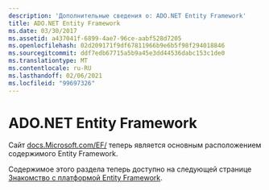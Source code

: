 ```yaml
---
description: 'Дополнительные сведения о: ADO.NET Entity Framework'
title: ADO.NET Entity Framework
ms.date: 03/30/2017
ms.assetid: a437041f-6899-4ae7-96ce-aabf528d7205
ms.openlocfilehash: 02d209171f9df67811966b9e6b5f98f294018846
ms.sourcegitcommit: ddf7edb67715a5b9a45e3dd44536dabc153c1de0
ms.translationtype: MT
ms.contentlocale: ru-RU
ms.lasthandoff: 02/06/2021
ms.locfileid: "99697326"
---
```

# <a name="adonet-entity-framework"></a>ADO.NET Entity Framework

Сайт [docs.Microsoft.com/EF/](/ef/) теперь является основным расположением содержимого Entity Framework.  
  
 Содержимое этого раздела теперь доступно на следующей странице [Знакомство с платформой Entity Framework](/ef/ef6/get-started).

